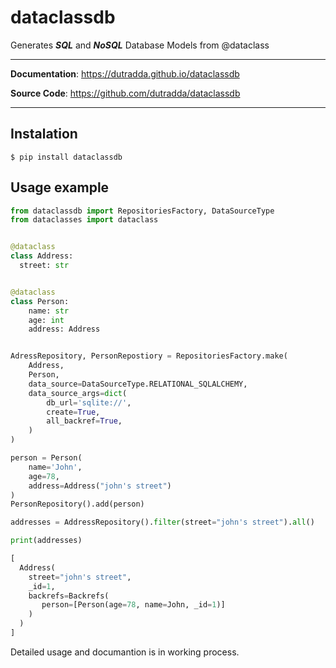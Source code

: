 # dataclassdb
Generates ***SQL*** and ***NoSQL*** Database Models from @dataclass

---

**Documentation**: <a href="https://dutradda.github.io/dataclassdb" target="_blank">https://dutradda.github.io/dataclassdb</a>

**Source Code**: <a href="https://github.com/dutradda/dataclassdb" target="_blank">https://github.com/dutradda/dataclassdb</a>

---


## Instalation
```
$ pip install dataclassdb 
```

## Usage example
```python
from dataclassdb import RepositoriesFactory, DataSourceType
from dataclasses import dataclass


@dataclass
class Address:
  street: str


@dataclass
class Person:
    name: str
    age: int
    address: Address


AdressRepository, PersonRepostiory = RepositoriesFactory.make(
    Address,
    Person,
    data_source=DataSourceType.RELATIONAL_SQLALCHEMY,
    data_source_args=dict(
        db_url='sqlite://',
        create=True,
        all_backref=True,
    )
)

person = Person(
    name='John',
    age=78,
    address=Address("john's street")
)
PersonRepository().add(person)

addresses = AddressRepository().filter(street="john's street").all()

print(addresses)

[
  Address(
    street="john's street",
    _id=1,
    backrefs=Backrefs(
       person=[Person(age=78, name=John, _id=1)]
    )
  )
]
```

Detailed usage and documantion is in working process.
